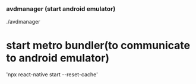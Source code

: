 
### avdmanager (start android emulator)
./avdmanager

# start metro bundler(to communicate to android emulator)
'npx react-native start --reset-cache'